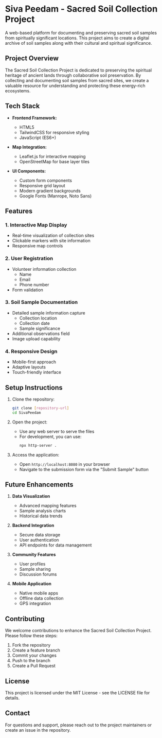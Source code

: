 # Siva Peedam - Sacred Soil Collection Project

A web-based platform for documenting and preserving sacred soil samples from spiritually significant locations. This project aims to create a digital archive of soil samples along with their cultural and spiritual significance.

## Project Overview

The Sacred Soil Collection Project is dedicated to preserving the spiritual heritage of ancient lands through collaborative soil preservation. By collecting and documenting soil samples from sacred sites, we create a valuable resource for understanding and protecting these energy-rich ecosystems.

## Tech Stack

- **Frontend Framework:**
  - HTML5
  - TailwindCSS for responsive styling
  - JavaScript (ES6+)

- **Map Integration:**
  - Leaflet.js for interactive mapping
  - OpenStreetMap for base layer tiles

- **UI Components:**
  - Custom form components
  - Responsive grid layout
  - Modern gradient backgrounds
  - Google Fonts (Manrope, Noto Sans)

## Features

### 1. Interactive Map Display
- Real-time visualization of collection sites
- Clickable markers with site information
- Responsive map controls

### 2. User Registration
- Volunteer information collection
  - Name
  - Email
  - Phone number
- Form validation

### 3. Soil Sample Documentation
- Detailed sample information capture
  - Collection location
  - Collection date
  - Sample significance
- Additional observations field
- Image upload capability

### 4. Responsive Design
- Mobile-first approach
- Adaptive layouts
- Touch-friendly interface

## Setup Instructions

1. Clone the repository:
   ```bash
   git clone [repository-url]
   cd SivaPeedam
   ```

2. Open the project:
   - Use any web server to serve the files
   - For development, you can use:
     ```bash
     npx http-server .
     ```

3. Access the application:
   - Open `http://localhost:8080` in your browser
   - Navigate to the submission form via the "Submit Sample" button

## Future Enhancements

1. **Data Visualization**
   - Advanced mapping features
   - Sample analysis charts
   - Historical data trends

2. **Backend Integration**
   - Secure data storage
   - User authentication
   - API endpoints for data management

3. **Community Features**
   - User profiles
   - Sample sharing
   - Discussion forums

4. **Mobile Application**
   - Native mobile apps
   - Offline data collection
   - GPS integration

## Contributing

We welcome contributions to enhance the Sacred Soil Collection Project. Please follow these steps:

1. Fork the repository
2. Create a feature branch
3. Commit your changes
4. Push to the branch
5. Create a Pull Request

## License

This project is licensed under the MIT License - see the LICENSE file for details.

## Contact

For questions and support, please reach out to the project maintainers or create an issue in the repository.
